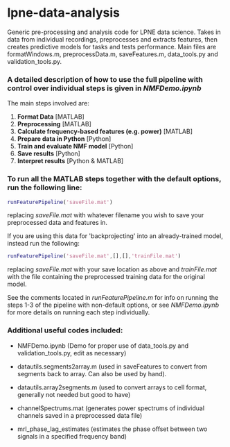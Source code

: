 # lpne-data-analysis

Generic pre-processing and analysis code for LPNE data science. Takes in data from individual recordings, preprocesses and extracts features, then creates predictive models for tasks and tests performance. Main files are formatWindows.m, preprocessData.m, saveFeatures.m, data_tools.py and validation_tools.py.

### A detailed description of how to use the full pipeline with control over individual steps is given in *NMFDemo.ipynb*

The main steps involved are:
1. **Format Data** \[MATLAB\]
2. **Preprocessing** \[MATLAB\]
3. **Calculate frequency-based features (e.g. power)** \[MATLAB\]
4. **Prepare data in Python** \[Python\]
5. **Train and evaluate NMF model** \[Python\]
6. **Save results** \[Python\]
7. **Interpret results** \[Python & MATLAB\]

### To run all the MATLAB steps together with the default options, run the following line:
```matlab
runFeaturePipeline('saveFile.mat')
```
replacing *saveFile.mat* with whatever filename you wish to save your preprocessed data and features in.

If you are using this data for 'backprojecting' into an already-trained model, instead run the following:
```matlab
runFeaturePipeline('saveFile.mat',[],[],'trainFile.mat')
```
replacing *saveFile.mat* with your save location as above and *trainFile.mat* with the file containing the preprocessed training data for the original model.

See the comments located in *runFeaturePipeline.m* for info on running the steps 1-3 of the pipeline with non-default options, or see *NMFDemo.ipynb* for more details on running each step individually.

### Additional useful codes included:

* NMFDemo.ipynb (Demo for proper use of data_tools.py and validation_tools.py, edit as necessary)

* datautils.segments2array.m (used in saveFeatures to convert from segments back to array. Can also be used by hand).

* datautils.array2segments.m (used to convert arrays to cell format, generally not needed but good to have)

* channelSpectrums.mat (generates power spectrums of individual channels saved in a preprocessed data file)

* mrl_phase_lag_estimates (estimates the phase offset between two signals in a specified frequency band)
